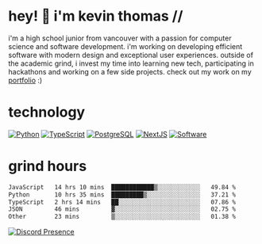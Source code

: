 # hey! 👋 i'm kevin thomas //

i'm a high school junior from vancouver with a passion for computer science and software development. i'm working on developing efficient software with modern design and exceptional user experiences. outside of the academic grind, i invest my time into learning new tech, participating in hackathons and working on a few side projects. check out my work on my [portfolio](https://kevinjosethomas.com/) :)

# technology

[![Python](https://i.imgur.com/uJCFGqb.png)](https://kevinthomas.codes/stack)
[![TypeScript](https://i.imgur.com/LlHxpmm.png)](https://kevinthomas.codes/stack)
[![PostgreSQL](https://i.imgur.com/JtHCo5L.png)](https://kevinthomas.codes/stack)
[![NextJS](https://i.imgur.com/S1zqWbT.png)](https://kevinthomas.codes/stack)
[![Software](https://i.imgur.com/cdfHm5u.png)](https://kevinthomas.codes/stack)

# grind hours

<!--START_SECTION:waka-->

```txt
JavaScript   14 hrs 10 mins  ████████████▒░░░░░░░░░░░░   49.84 %
Python       10 hrs 35 mins  █████████▒░░░░░░░░░░░░░░░   37.21 %
TypeScript   2 hrs 14 mins   ██░░░░░░░░░░░░░░░░░░░░░░░   07.86 %
JSON         46 mins         ▓░░░░░░░░░░░░░░░░░░░░░░░░   02.75 %
Other        23 mins         ▒░░░░░░░░░░░░░░░░░░░░░░░░   01.38 %
```

<!--END_SECTION:waka-->

[![Discord Presence](https://lanyard.cnrad.dev/api/418707912836382721)](https:/kevinthomas.codes/)
